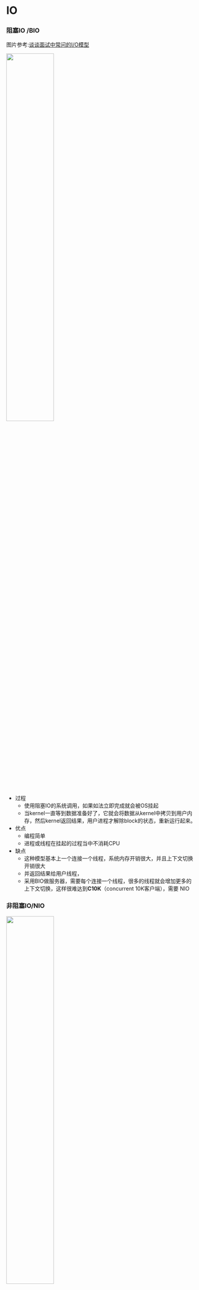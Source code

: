 IO
===========
### 阻塞IO /BIO
图片参考:[谈谈面试中常问的I/O模型](https://juejin.cn/post/6844904199868645383)
<br>

<img src="https://user-gold-cdn.xitu.io/2020/6/26/172ef17fc508d691?imageView2/0/w/1280/h/960/ignore-error/1" width="50%">

- 过程
    - 使用阻塞IO的系统调用，如果如法立即完成就会被OS挂起
    - 当kernel一直等到数据准备好了，它就会将数据从kernel中拷贝到用户内存，然后kernel返回结果，用户进程才解除block的状态，重新运行起来。
- 优点
    - 编程简单
    - 进程或线程在挂起的过程当中不消耗CPU
- 缺点
    - 这种模型基本上一个连接一个线程，系统内存开销很大，并且上下文切换开销很大
    - 并返回结果给用户线程，
    - 采用BIO做服务器，需要每个连接一个线程，很多的线程就会增加更多的上下文切换，这样很难达到**C10K**（concurrent 10K客户端），需要 NIO 
### 非阻塞IO/NIO
<img src="https://user-gold-cdn.xitu.io/2020/6/26/172ef222879861c5?imageView2/0/w/1280/h/960/ignore-error/1" width="50%">

- 过程
    - 使用非阻塞IO的系统调用，不会阻塞而是立刻受到一个结果
        - 回结果是一个error时，它就知道数据还没有准备好，可以再次尝试
        - 一旦数据准备好了，并且又再次收到了用户线程的请求，那么它马上就将数据拷贝到了用户内存，然后返回。
- 需求： 这样如果每次失败都重新尝试一下的话，那么就很耗费CPU，
    - 需要IO多路复用技术
    - 或者 SIGIO信号
        - TCP当中 使用SIGURG信号来通知是否有带外数据。使用SIGURG信号之前，必须设置connfd的进程组或者宿主进程
            - fcntl(conngf,F_SETDOWN,getpid())     
- 优点
    - 只是因为在高并发访问时，非阻塞IO能够一定程度上减少服务器瞬间的并发线程数，从而提高CPU执行效率
    - 本质是降低并发数量，提高了CPU效率

### 同步IO和 异步IO
<img src="https://user-gold-cdn.xitu.io/2020/6/26/172f11bf98cb22ae?imageView2/0/w/1280/h/960/ignore-error/1" width="50%">

- 区别
    - 异步是由内核来完成数据从内核区到用户区的转移
    - 同步不是由内核来完成
- 异步IO
    - Linux 2.6之后开始支持异步IO










